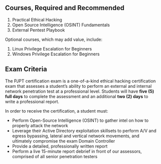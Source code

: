 
## Courses, Required and Recommended

1. Practical Ethical Hacking
2. Open Source Intelligence (OSINT) Fundamentals
3. External Pentest Playbook

Optional courses, which may add value, include:

1. Linux Privilege Escalation for Beginners
2. Windows Privilege Escalation for Beginners

## Exam Criteria

The PJPT certification exam is a one-of-a-kind ethical hacking certification exam that assesses a student’s ability to perform an external and internal network penetration test at a professional level. Students will have **five (5) full days** to complete the assessment and an additional **two (2) days** to write a professional report.

In order to receive the certification, a student must:

- Perform Open-Source Intelligence (OSINT) to gather intel on how to properly attack the network
- Leverage their Active Directory exploitation skillsets to perform A/V and egress bypassing, lateral and vertical network movements, and ultimately compromise the exam Domain Controller
- Provide a detailed, professionally written report
- Perform a live 15-minute report debrief in front of our assessors, comprised of all senior penetration testers

